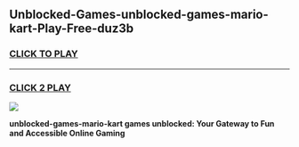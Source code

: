 
## Unblocked-Games-unblocked-games-mario-kart-Play-Free-duz3b
<h3>
<a href="https://premium76.site?title=unblocked-games-mario-kart&ref=19M">CLICK TO PLAY</a></h3>
<hr>

<h3>
<a href="https://premium76.site?title=unblocked-games-mario-kart&ref=19M">CLICK 2 PLAY</a>
  
</h3>

<a href="https://premium76.site?title=unblocked-games-mario-kart&ref=19M"><img src="https://clearcache.store/games.png"></a>


**unblocked-games-mario-kart games unblocked: Your Gateway to Fun and Accessible Online Gaming**
